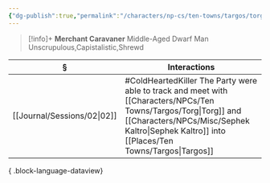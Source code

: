 ```yaml
---
{"dg-publish":true,"permalink":"/characters/np-cs/ten-towns/targos/torg/"}
---
```



> [!info]+
> **Merchant Caravaner**
> Middle-Aged Dwarf Man
> Unscrupulous,Capistalistic,Shrewd 

| §                              | Interactions                                                                                                 |
| ------------------------------ | ------------------------------------------------------------------------------------------------------------ |
| [[Journal/Sessions/02\|02]] | #ColdHeartedKiller The Party were able to track and meet with [[Characters/NPCs/Ten Towns/Targos/Torg\|Torg]] and [[Characters/NPCs/Misc/Sephek Kaltro\|Sephek Kaltro]] into [[Places/Ten Towns/Targos\|Targos]] |

{ .block-language-dataview}
